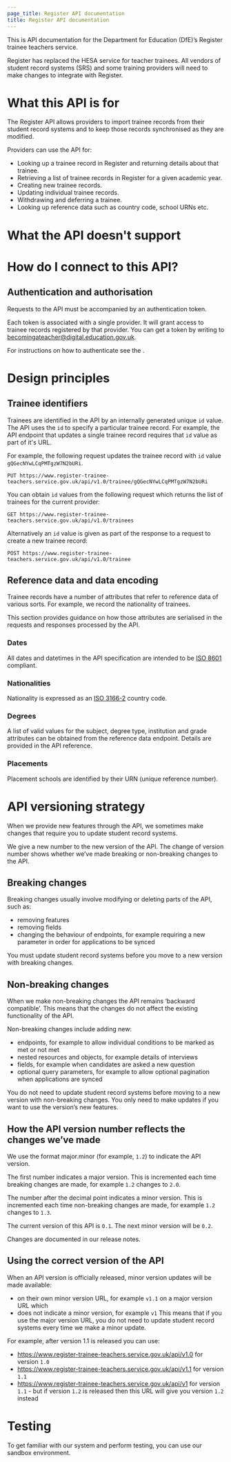 ```yaml
---
page_title: Register API documentation
title: Register API documentation
---
```


This is API documentation for the Department for Education (DfE)’s Register
trainee teachers service.

Register has replaced the HESA service for teacher trainees. All vendors of
student record systems (SRS) and some training providers will need to make
changes to integrate with Register.

# What this API is for

The Register API allows providers to import trainee records from their student
record systems and to keep those records synchronised as they are modified.

Providers can use the API for:

- Looking up a trainee record in Register and returning details about that trainee.
- Retrieving a list of trainee records in Register for a given academic year.
- Creating new trainee records.
- Updating individual trainee records.
- Withdrawing and deferring a trainee.
- Looking up reference data such as country code, school URNs etc.

# What the API doesn't support


# How do I connect to this API?

## Authentication and authorisation

Requests to the API must be accompanied by an authentication token.

Each token is associated with a single provider. It will grant access to
trainee records registered by that provider. You can get a token by writing to
becomingateacher@digital.education.gov.uk.

For instructions on how to authenticate see the <API reference>.

# Design principles

## Trainee identifiers
Trainees are identified in the API by an internally generated unique `id`
value. The API uses the `id` to specify a particular trainee record. For
example, the API endpoint that updates a single trainee record requires that
`id` value as part of it's URL.

For example, the following request updates the trainee record with `id` value
`gQGecNYwLCqPMTgzW7N2bURi`.

```
PUT https://www.register-trainee-teachers.service.gov.uk/api/v1.0/trainee/gQGecNYwLCqPMTgzW7N2bURi
```

You can obtain `id` values from the following request which returns the list of
trainees for the current provider:

```
GET https://www.register-trainee-teachers.service.gov.uk/api/v1.0/trainees
```

Alternatively an `id` value is given as part of the response to a request to create a new trainee record:

```
POST https://www.register-trainee-teachers.service.gov.uk/api/v1.0/trainee
```

## Reference data and data encoding
Trainee records have a number of attributes that refer to reference data of
various sorts. For example, we record the nationality of trainees.

This section provides guidance on how those attributes are serialised in the
requests and responses processed by the API.

### Dates
All dates and datetimes in the API specification are intended to be [ISO 8601](https://www.iso.org/iso-8601-date-and-time-format.html)
compliant.

### Nationalities
Nationality is expressed as an [ISO 3166-2](https://www.iso.org/iso-3166-country-codes.html) country code.

### Degrees
A list of valid values for the subject, degree type, institution and grade
attributes can be obtained from the reference data endpoint. Details are
provided in the API reference.

### Placements
Placement schools are identified by their URN (unique reference number).

# API versioning strategy

When we provide new features through the API, we sometimes make changes that
require you to update student record systems.

We give a new number to the new version of the API. The change of version
number shows whether we’ve made breaking or non-breaking changes to the API.

## Breaking changes

Breaking changes usually involve modifying or deleting parts of the API, such as:

-  removing features
-  removing fields
-  changing the behaviour of endpoints, for example requiring a new parameter
   in order for applications to be synced

You must update student record systems before you move to a new version with
breaking changes.

## Non-breaking changes

When we make non-breaking changes the API remains ‘backward compatible’. This
means that the changes do not affect the existing functionality of the API.

Non-breaking changes include adding new:

-  endpoints, for example to allow individual conditions to be marked as met or
   not met
-  nested resources and objects, for example details of interviews
-  fields, for example when candidates are asked a new question
-  optional query parameters, for example to allow optional pagination when
   applications are synced

You do not need to update student record systems before moving to a new version
with non-breaking changes. You only need to make updates if you want to use the
version’s new features.

## How the API version number reflects the changes we’ve made

We use the format major.minor (for example, `1.2`) to indicate the API version.

The first number indicates a major version. This is incremented each time
breaking changes are made, for example `1.2` changes to `2.0`.

The number after the decimal point indicates a minor version. This is
incremented each time non-breaking changes are made, for example `1.2` changes to
`1.3`.

The current version of this API is `0.1`. The next minor version will be `0.2`.

Changes are documented in our release notes.

## Using the correct version of the API

When an API version is officially released, minor version updates will be made
available:

- on their own minor version URL, for example `v1.1` on a major version URL which
- does not indicate a minor version, for example `v1` This means that if you use
  the major version URL, you do not need to update student record systems every
  time we make a minor update.

For example, after version 1.1 is released you can use:

- <https://www.register-trainee-teachers.service.gov.uk/api/v1.0> for version `1.0`
- <https://www.register-trainee-teachers.service.gov.uk/api/v1.1> for version `1.1`
- <https://www.register-trainee-teachers.service.gov.uk/api/v1> for version `1.1` - but if version `1.2` is released then this URL will give you version `1.2` instead

# Testing

To get familiar with our system and perform testing, you can use our sandbox environment.
